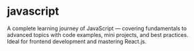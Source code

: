 # javascript
A complete learning journey of JavaScript — covering fundamentals to advanced topics with code examples, mini projects, and best practices. Ideal for frontend development and mastering React.js.
